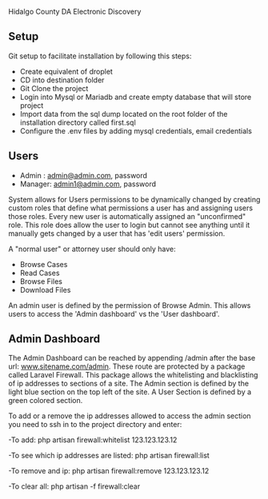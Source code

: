 Hidalgo County DA Electronic Discovery

## Setup

Git setup to facilitate installation by following this steps:

- Create equivalent of droplet
- CD into destination folder
- Git Clone the project
- Login into Mysql or Mariadb and create empty database that will store project
- Import data from the sql dump located on the root folder of the installation directory called first.sql
- Configure the .env files by adding mysql credentials, email credentials


## Users
- Admin : admin@admin.com,  password
- Manager: admin1@admin.com,  password

System allows for Users permissions to be dynamically changed by creating custom roles that define what permissions a user has and assigning users those roles.  Every new user is automatically assigned an "unconfirmed" role.  This role does allow the user to login but cannot see anything until it manually gets changed by a user that has 'edit users' permission.  

A "normal user" or attorney user should only have: 
- Browse Cases 
- Read Cases 
- Browse Files
- Download Files

An admin user is defined by the permission of Browse Admin.  This allows users to access the 'Admin dashboard' vs the 'User dashboard'.  


## Admin Dashboard

The Admin Dashboard can be reached by appending /admin after the base url:  www.sitename.com/admin.  These route are protected by a package called Laravel Firewall.  This package allows the whitelisting and blacklisting of ip addresses to sections of a site.  The Admin section is defined by the light blue section on the top left of the site.  A User Section is defined by a green colored section. 

To add or a remove the ip addresses allowed to access the admin section you need to ssh in to the project directory and enter:

-To add:
php artisan firewall:whitelist 123.123.123.12

-To see which ip addresses are listed:
php artisan firewall:list

-To remove and ip: 
php artisan firewall:remove 123.123.123.12

-To clear all:
php artisan -f firewall:clear





